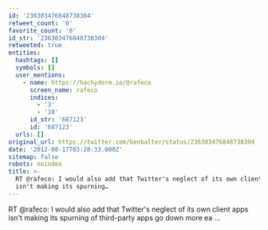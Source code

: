 ```yaml
---
id: '236303476848738304'
retweet_count: '0'
favorite_count: '0'
id_str: '236303476848738304'
retweeted: true
entities:
  hashtags: []
  symbols: []
  user_mentions:
    - name: https://hachyderm.io/@rafeco
      screen_name: rafeco
      indices:
        - '3'
        - '10'
      id_str: '687123'
      id: '687123'
  urls: []
original_url: https://twitter.com/benbalter/status/236303476848738304
date: '2012-08-17T03:28:33.000Z'
sitemap: false
robots: noindex
title: >-
  RT @rafeco: I would also add that Twitter's neglect of its own client apps
  isn't making its spurning…
---
```


RT @rafeco: I would also add that Twitter's neglect of its own client apps isn't making its spurning of third-party apps go down more ea ...